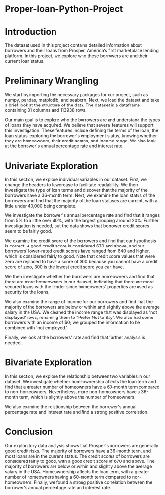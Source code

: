 # Proper-loan-Python-Project

# Introduction
The dataset used in this project contains detailed information about borrowers and their loans from Prosper, America’s first marketplace lending platform. In this project, we explore who these borrowers are and their current loan status.

# Preliminary Wrangling
We start by importing the necessary packages for our project, such as numpy, pandas, matplotlib, and seaborn. Next, we load the dataset and take a brief look at the structure of the data. The dataset is a dataframe containing 81 columns and 113938 rows.

Our main goal is to explore who the borrowers are and understand the types of loans they have acquired. We believe that several features will support this investigation. These features include defining the terms of the loan, the loan status, exploring the borrower's employment status, knowing whether they are homeowners, their credit scores, and income range. We also look at the borrower's annual percentage rate and interest rate.

# Univariate Exploration
In this section, we explore individual variables in our dataset. First, we change the headers to lowercase to facilitate readability. We then investigate the type of loan terms and discover that the majority of the borrowers have a 36-month term. Next, we examine the loan status of the borrowers and find that the majority of the loan statuses are current, with a little under 40,000 being complete.

We investigate the borrower's annual percentage rate and find that it ranges from 5% to a little over 40%, with the largest grouping around 20%. Further investigation is needed, but the data shows that borrower credit scores seem to be fairly good.

We examine the credit score of the borrowers and find that our hypothesis is correct. A good credit score is considered 670 and above, and our borrowers' lower-rated credit scores have ranged from 640 and higher, which is considered fairly to good. Note that credit score values that were zero are replaced to have a score of 300 because you cannot have a credit score of zero, 300 is the lowest credit score you can have.

We then investigate whether the borrowers are homeowners and find that there are more homeowners in our dataset, indicating that there are more secured loans with the lender since homeowners' properties are used as security for the loans.

We also examine the range of income for our borrowers and find that the majority of the borrowers are below or within and slightly above the average salary in the USA. We cleaned the income range that was displayed as 'not displayed' rows, renaming them to "Prefer Not to Say'. We also had some borrowers with an income of $0; we grouped the information to be combined with 'not employed.'

Finally, we look at the borrowers' rate and find that further analysis is needed.

# Bivariate Exploration
In this section, we explore the relationship between two variables in our dataset. We investigate whether homeownership affects the loan term and find that a greater number of homeowners have a 60-month term compared to non-homeowners. Nevertheless, more non-homeowners have a 36-month term, which is slightly above the number of homeowners.

We also examine the relationship between the borrower's annual percentage rate and interest rate and find a strong positive correlation.

# Conclusion
Our exploratory data analysis shows that Prosper's borrowers are generally good credit risks. The majority of borrowers have a 36-month term, and most loans are in the current status. The credit scores of borrowers are considered fairly to good, with a good credit score of 670 and above. The majority of borrowers are below or within and slightly above the average salary in the USA. Homeownership affects the loan term, with a greater number of homeowners having a 60-month term compared to non-homeowners. Finally, we found a strong positive correlation between the borrower's annual percentage rate and interest rate.
